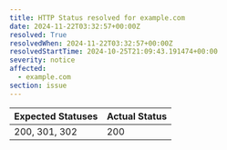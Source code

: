 ```yaml
---
title: HTTP Status resolved for example.com
date: 2024-11-22T03:32:57+00:00Z
resolved: True
resolvedWhen: 2024-11-22T03:32:57+00:00Z
resolvedStartTime: 2024-10-25T21:09:43.191474+00:00
severity: notice
affected:
  - example.com
section: issue
---
```


| Expected Statuses | Actual Status  |
|-------------------|----------------|
| 200, 301, 302 | 200 |

